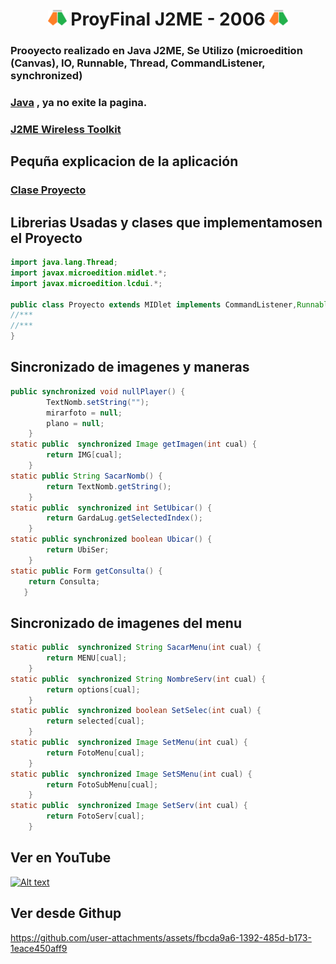<h1 align="center"> <img src="https://github.com/RicharMareno/WebAPiJavaMongoDB/blob/main/LogoSiwat.svg" width=30> ProyFinal J2ME - 2006 <img src="https://github.com/RicharMareno/WebAPiJavaMongoDB/blob/main/LogoSiwat.svg" width=30></h1>

### Prooyecto realizado en Java J2ME, Se Utilizo (microedition (Canvas), IO, Runnable, Thread,  CommandListener, synchronized) 
### [Java](http://www.eclipse.org/platform) , ya no exite la pagina.
### [J2ME Wireless Toolkit](https://jcp.org/en/jsr/summary?id=j2me)
##
## Pequña explicacion de la aplicación
### [Clase Proyecto](https://github.com/REMSFALCOR/ProyFinal/blob/main/src/Proyecto/Proyecto.java)  
## Librerias Usadas y clases que implementamosen el Proyecto
``` java
import java.lang.Thread; 
import javax.microedition.midlet.*;
import javax.microedition.lcdui.*;

public class Proyecto extends MIDlet implements CommandListener,Runnable {
//***
//***
}
```
## Sincronizado de imagenes y maneras
``` java
public synchronized void nullPlayer() {	
		TextNomb.setString("");
		mirarfoto = null;   
		plano = null;						 	
    }
static public  synchronized Image getImagen(int cual) {		
		return IMG[cual];
    }			
static public String SacarNomb() {		
		return TextNomb.getString();
    } 
static public  synchronized int SetUbicar() {		
		return GardaLug.getSelectedIndex();
    } 		
static public synchronized boolean Ubicar() {		
		return UbiSer;
    }
static public Form getConsulta() {
	return Consulta;
   }
```
## Sincronizado de imagenes del menu
``` java
static public  synchronized String SacarMenu(int cual) {		
		return MENU[cual];
    }	
static public  synchronized String NombreServ(int cual) {		
		return options[cual];
    }	
static public  synchronized boolean SetSelec(int cual) {		
		return selected[cual];
    } 	
static public  synchronized Image SetMenu(int cual) {				
		return FotoMenu[cual];
	}	         
static public  synchronized Image SetSMenu(int cual) {				
		return FotoSubMenu[cual];
	}		
static public  synchronized Image SetServ(int cual) {		
		return FotoServ[cual];
    } 
```

## Ver en YouTube
 [![Alt text](https://img.youtube.com/vi/nVrzoEYSTFA/0.jpg)](https://www.youtube.com/watch?v=nVrzoEYSTFA)

## Ver desde Githup 
https://github.com/user-attachments/assets/fbcda9a6-1392-485d-b173-1eace450aff9




